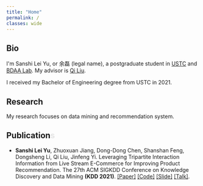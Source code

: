 ```yaml
---
title: "Home"
permalink: /
classes: wide
---
```


## Bio

I'm Sanshi Lei Yu, or 余磊 (legal name), a postgraduate student in [USTC](https://en.ustc.edu.cn/) and [BDAA Lab](https://bigdata.ustc.edu.cn/). My advisor is [Qi Liu](http://staff.ustc.edu.cn/~qiliuql/).

I received my Bachelor of Engineering degree from USTC in 2021.

## Research

My research focuses on data mining and recommendation system.

## Publication<span style="opacity:0.1">s</span>
<!-- TODO: remove opacity for the word 'Publications' when publishing another paper -->

- **Sanshi Lei Yu**, Zhuoxuan Jiang, Dong-Dong Chen, Shanshan Feng, Dongsheng Li, Qi Liu, Jinfeng Yi. Leveraging Tripartite Interaction Information from Live Stream E-Commerce for Improving Product Recommendation. The 27th ACM SIGKDD Conference on Knowledge Discovery and Data Mining **(KDD 2021)**. [[Paper]](https://arxiv.org/pdf/2106.03415.pdf) [[Code]](https://github.com/yusanshi/LSEC-GNN) [[Slide]](https://storage.yusanshi.com/paper/KDD2021-slide.pdf) [[Talk]]().
